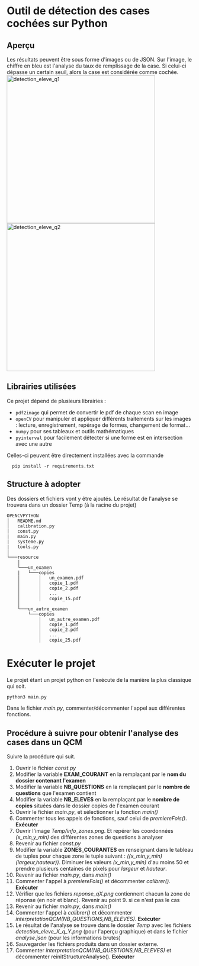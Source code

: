 # Outil de détection des cases cochées sur Python
## Aperçu
Les résultats peuvent être sous forme d'images ou de JSON.
Sur l'image, le chiffre en bleu est l'analyse du taux de remplissage de la case. Si celui-ci dépasse un certain seuil, alors la case est considérée comme cochée.
<img src="https://user-images.githubusercontent.com/62034725/181284736-6b8de2cf-a5ca-4355-82c7-30976568c851.png" alt="detection_eleve_q1" height="400" />
<img src="https://user-images.githubusercontent.com/62034725/181285381-ffa3b0f4-60c3-4d0b-8193-f1e574b795fc.png" alt="detection_eleve_q2" height="400" />

## Librairies utilisées
Ce projet dépend de plusieurs librairies : 
- ``pdf2image`` qui permet de convertir le pdf de chaque scan en image 
- ``openCV`` pour manipuler et appliquer différents traitements sur les images : lecture, enregistrement, repérage de formes, changement de format...
- ``numpy`` pour ses tableaux et outils mathématiques
- ``pyinterval`` pour facilement détecter si une forme est en intersection avec une autre

Celles-ci peuvent être directement installées avec la commande 

      pip install -r requirements.txt


## Structure à adopter
Des dossiers et fichiers vont y être ajoutés. Le résultat de l'analyse se trouvera dans un dossier Temp (à la racine du projet)  
```
OPENCVPYTHON
│   README.md
│   calibration.py
|   const.py
|   main.py
|   systeme.py
|   tools.py    
│
└───resource
    │
    └───un_examen
    |   └───copies    
    │       │   un_examen.pdf
    │       │   copie_1.pdf
    │       │   copie_2.pdf
    │       │   ...
    │       │   copie_15.pdf
    │
    └───un_autre_examen
        └───copies
            │   un_autre_examen.pdf
            │   copie_1.pdf
            │   copie_2.pdf
            │   ...
            │   copie_25.pdf
```

# Exécuter le projet
Le projet étant un projet python on l'exécute de la manière la plus classique qui soit.
```bash
python3 main.py
```
Dans le fichier *main.py*, commenter/décommenter l'appel aux différentes fonctions.
## Procédure à suivre pour obtenir l'analyse des cases dans un QCM
Suivre la procédure qui suit.
1. Ouvrir le fichier *const.py*
2. Modifier la variable **EXAM_COURANT** en la remplaçant par le **nom du dossier contenant l'examen**
3. Modifier la variable **NB_QUESTIONS** en la remplaçant par le **nombre de questions** que l'examen contient
4. Modifier la variable **NB_ELEVES** en la remplaçant par le **nombre de copies** situées dans le dossier copies de l'examen courant
5. Ouvrir le fichier *main.py*, et sélectionner la fonction *main()*
6. Commenter tous les appels de fonctions, sauf celui de *premiereFois()*. **Exécuter**
7. Ouvrir l'image *Temp/info_zones.png*. Et repérer les coordonnées *(x_min,y_min)* des différentes zones de questions à analyser
8. Revenir au fichier *const.py*
9. Modifier la variable **ZONES_COURANTES** en renseignant dans le tableau de tuples pour chaque zone le tuple suivant : *((x_min,y_min)(largeur,hauteur))*. Diminuer les valeurs *(x_min,y_min)* d'au moins 50 et prendre plusieurs centaines de pixels pour *largeur* et *hauteur*.
10. Revenir au fichier *main.py*, dans *main()*
11. Commenter l'appel à *premiereFois()* et décommenter *calibrer()*. **Exécuter**
12. Vérifier que les fichiers *reponse_qX.png* contiennent chacun la zone de réponse (en noir et blanc). Revenir au point 9. si ce n'est pas le cas
13. Revenir au fichier *main.py*, dans *main()*
14. Commenter l'appel à *calibrer()* et décommenter *interpretationQCM(NB_QUESTIONS,NB_ELEVES)*. **Exécuter**
15. Le résultat de l'analyse se trouve dans le dossier *Temp* avec les fichiers *detection_eleve_X_q_Y.png* (pour l'aperçu graphique) et dans le fichier *analyse.json* (pour les informations brutes)
16. Sauvegarder les fichiers produits dans un dossier externe.
17. Commenter *interpretationQCM(NB_QUESTIONS,NB_ELEVES)* et décommenter reinitStructureAnalyse(). **Exécuter**
